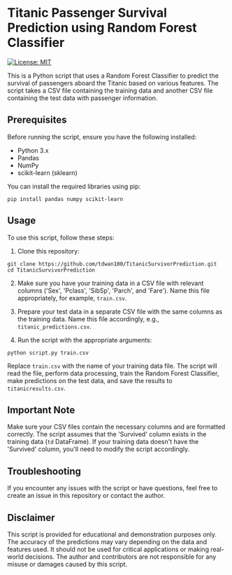 # Titanic Passenger Survival Prediction using Random Forest Classifier

[![License: MIT](https://img.shields.io/badge/License-MIT-yellow.svg)](https://opensource.org/licenses/MIT)

This is a Python script that uses a Random Forest Classifier to predict the survival of passengers aboard the Titanic based on various features. The script takes a CSV file containing the training data and another CSV file containing the test data with passenger information.

## Prerequisites

Before running the script, ensure you have the following installed:

- Python 3.x
- Pandas
- NumPy
- scikit-learn (sklearn)

You can install the required libraries using pip:

```
pip install pandas numpy scikit-learn
```

## Usage

To use this script, follow these steps:

1. Clone this repository:

```
git clone https://github.com/tdwan100/TitanicSurvivorPrediction.git
cd TitanicSurvivorPrediction
```

2. Make sure you have your training data in a CSV file with relevant columns ('Sex', 'Pclass', 'SibSp', 'Parch', and 'Fare'). Name this file appropriately, for example, `train.csv`.

3. Prepare your test data in a separate CSV file with the same columns as the training data. Name this file accordingly, e.g., `titanic_predictions.csv`.

4. Run the script with the appropriate arguments:

```
python script.py train.csv
```

Replace `train.csv` with the name of your training data file. The script will read the file, perform data processing, train the Random Forest Classifier, make predictions on the test data, and save the results to `titanicresults.csv`.

## Important Note

Make sure your CSV files contain the necessary columns and are formatted correctly. The script assumes that the 'Survived' column exists in the training data (`td` DataFrame). If your training data doesn't have the 'Survived' column, you'll need to modify the script accordingly.

## Troubleshooting

If you encounter any issues with the script or have questions, feel free to create an issue in this repository or contact the author.

## Disclaimer

This script is provided for educational and demonstration purposes only. The accuracy of the predictions may vary depending on the data and features used. It should not be used for critical applications or making real-world decisions. The author and contributors are not responsible for any misuse or damages caused by this script.
